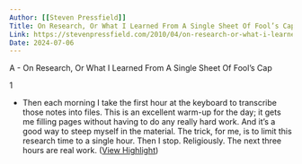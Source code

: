 ```yaml
---
Author: [[Steven Pressfield]]
Title: On Research, Or What I Learned From A Single Sheet Of Fool’s Cap
Link: https://stevenpressfield.com/2010/04/on-research-or-what-i-learned-from-a-single-sheet-of-fools-cap-2/
Date: 2024-07-06
---
```

A - On Research, Or What I Learned From A Single Sheet Of Fool’s Cap

1
- Then each morning I take the first hour at the keyboard to transcribe those notes into files. This is an excellent warm-up for the day; it gets me filling pages without having to do any really hard work. And it’s a good way to steep myself in the material. The trick, for me, is to limit this research time to a single hour. Then I stop. Religiously. The next three hours are real work. ([View Highlight](https://read.readwise.io/read/01gw5rkxx3p0yfbvs8m1s4tzzk))
